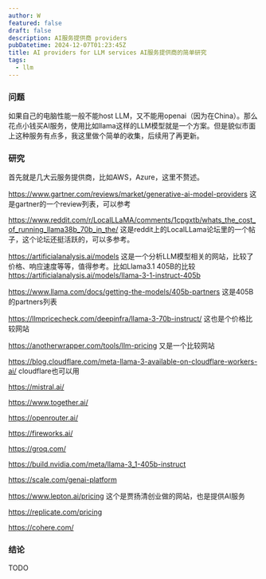 ```yaml
---
author: W
featured: false
draft: false
description: AI服务提供商 providers
pubDatetime: 2024-12-07T01:23:45Z
title: AI providers for LLM services AI服务提供商的简单研究
tags:
  - llm
---
```


### 问题

如果自己的电脑性能一般不能host LLM，又不能用openai（因为在China）。那么花点小钱买AI服务，使用比如llama这样的LLM模型就是一个方案。但是貌似市面上这种服务有点多，我这里做个简单的收集，后续用了再更新。

### 研究

首先就是几大云服务提供商，比如AWS，Azure，这里不赘述。

https://www.gartner.com/reviews/market/generative-ai-model-providers 这是gartner的一个review列表，可以参考

https://www.reddit.com/r/LocalLLaMA/comments/1cpgxtb/whats_the_cost_of_running_llama38b_70b_in_the/ 这是reddit上的LocalLLama论坛里的一个帖子，这个论坛还挺活跃的，可以多参考。

https://artificialanalysis.ai/models 这是一个分析LLM模型相关的网站，比较了价格、响应速度等等，值得参考。比如Llama3.1 405B的比较 https://artificialanalysis.ai/models/llama-3-1-instruct-405b

https://www.llama.com/docs/getting-the-models/405b-partners 这是405B的partners列表

https://llmpricecheck.com/deepinfra/llama-3-70b-instruct/ 这也是个价格比较网站

https://anotherwrapper.com/tools/llm-pricing 又是一个比较网站

https://blog.cloudflare.com/meta-llama-3-available-on-cloudflare-workers-ai/ cloudflare也可以用

https://mistral.ai/

https://www.together.ai/

https://openrouter.ai/

https://fireworks.ai/

https://groq.com/

https://build.nvidia.com/meta/llama-3_1-405b-instruct

https://scale.com/genai-platform

https://www.lepton.ai/pricing 这个是贾扬清创业做的网站，也是提供AI服务

https://replicate.com/pricing

https://cohere.com/

### 结论

TODO
